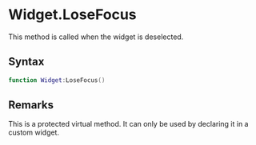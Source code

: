 # Widget.LoseFocus

This method is called when the widget is deselected.

## Syntax

```lua
function Widget:LoseFocus()
```

## Remarks

This is a protected virtual method. It can only be used by declaring it in a custom widget.